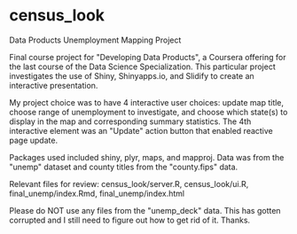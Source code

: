 # census_look
Data Products Unemployment Mapping Project

Final course project for "Developing Data Products", a Coursera offering for the last course of the Data Science Specialization.
This particular project investigates the use of Shiny, Shinyapps.io, and Slidify to create an interactive presentation.  

My project choice was to have 4 interactive user choices: update map title, choose range of unemployment to investigate, and choose which state(s) to display in the map and corresponding summary statistics.  The 4th interactive element was an "Update" action button that enabled reactive page update.

Packages used included shiny, plyr, maps, and mapproj.  Data was from the "unemp" dataset and county titles from the "county.fips" data.  

Relevant files for review:
census_look/server.R, census_look/ui.R, final_unemp/index.Rmd, final_unemp/index.html

Please do NOT use any files from the "unemp_deck" data.  This has gotten corrupted and I still need to figure out how to get rid of it.  Thanks.  

